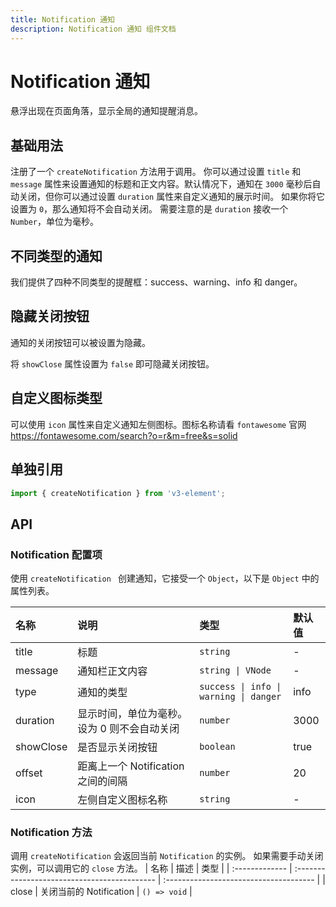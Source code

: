 ```yaml
---
title: Notification 通知
description: Notification 通知 组件文档
---
```


# Notification 通知

悬浮出现在页面角落，显示全局的通知提醒消息。

## 基础用法

注册了一个 `createNotification` 方法用于调用。 你可以通过设置 `title` 和 `message` 属性来设置通知的标题和正文内容。默认情况下，通知在 `3000` 毫秒后自动关闭，但你可以通过设置 `duration` 属性来自定义通知的展示时间。 如果你将它设置为 `0`，那么通知将不会自动关闭。 需要注意的是 `duration` 接收一个 `Number`，单位为毫秒。

<preview path="../demo/Notification/Basic.vue" title="基础用法" description="Notification 组件的基础用法"></preview>

## 不同类型的通知

我们提供了四种不同类型的提醒框：success、warning、info 和 danger。

<preview path="../demo/Notification/Type.vue" title="不同状态" description="Notification 组件的不同状态"></preview>

## 隐藏关闭按钮

通知的关闭按钮可以被设置为隐藏。

将 `showClose` 属性设置为 `false` 即可隐藏关闭按钮。

<preview path="../demo/Notification/Close.vue" title="隐藏关闭按钮" description="Notification 组件的隐藏关闭按钮"></preview>

## 自定义图标类型

可以使用 `icon` 属性来自定义通知左侧图标。图标名称请看 `fontawesome` 官网 https://fontawesome.com/search?o=r&m=free&s=solid

<preview path="../demo/Notification/Icon.vue" title="自定义图标类型" description="Notification 组件的自定义图标类型"></preview>

## 单独引用

```ts
import { createNotification } from 'v3-element';
```

## API

### Notification 配置项

使用 `createNotification ` 创建通知，它接受一个 `Object`，以下是 `Object` 中的属性列表。

| 名称      | 说明                                         | 类型                                   | 默认值 |
| :-------- | :------------------------------------------- | :------------------------------------- | :----- |
| title     | 标题                                         | `string`                               | -      |
| message   | 通知栏正文内容                               | `string \| VNode`                      | -      |
| type      | 通知的类型                                   | `success \| info \| warning \| danger` | info   |
| duration  | 显示时间，单位为毫秒。 设为 0 则不会自动关闭 | `number`                               | 3000   |
| showClose | 是否显示关闭按钮                             | `boolean`                              | true   |
| offset    | 距离上一个 Notification 之间的间隔           | `number`                               | 20     |
| icon      | 左侧自定义图标名称                           | `string`                               | -      |

### Notification 方法

调用 `createNotification` 会返回当前 `Notification` 的实例。 如果需要手动关闭实例，可以调用它的 `close` 方法。
| 名称 | 描述 | 类型 |
| :------------- | :------------------------------------------- | :------------------------------------- |
| close | 关闭当前的 Notification | `() => void` |
